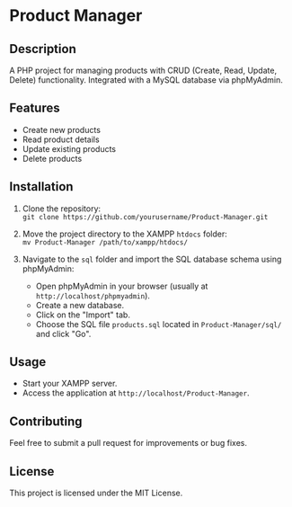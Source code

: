 # Product Manager

## Description
A PHP project for managing products with CRUD (Create, Read, Update, Delete) functionality. Integrated with a MySQL database via phpMyAdmin.

## Features
- Create new products
- Read product details
- Update existing products
- Delete products

## Installation
1. Clone the repository:  
   `git clone https://github.com/yourusername/Product-Manager.git`
   
2. Move the project directory to the XAMPP `htdocs` folder:  
   `mv Product-Manager /path/to/xampp/htdocs/`
   
3. Navigate to the `sql` folder and import the SQL database schema using phpMyAdmin:
   - Open phpMyAdmin in your browser (usually at `http://localhost/phpmyadmin`).
   - Create a new database.
   - Click on the "Import" tab.
   - Choose the SQL file `products.sql` located in `Product-Manager/sql/` and click "Go".

## Usage
- Start your XAMPP server.
- Access the application at `http://localhost/Product-Manager`.

## Contributing
Feel free to submit a pull request for improvements or bug fixes.

## License
This project is licensed under the MIT License.
